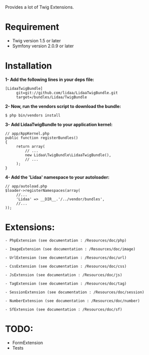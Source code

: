 Provides a lot of Twig Extensions.

Requirement
============

- Twig version 1.5 or later
- Symfony version 2.0.9 or later

Installation
============

**1- Add the following lines in your deps file:**

	[LidaaTwigBundle]
		 git=git://github.com/lidaa/LidaaTwigBundle.git
		 target=/bundles/Lidaa/TwigBundle


**2- Now, run the vendors script to download the bundle:**

	$ php bin/vendors install

**3- Add LidaaTwigBundle to your application kernel:**

	// app/AppKernel.php
	public function registerBundles()
	{
		 return array(
		     // ...
		     new Lidaa\TwigBundle\LidaaTwigBundle(),
		     // ...
		 );
	}

**4- Add the 'Lidaa' namespace to your autoloader:**

	// app/autoload.php
	$loader->registerNamespaces(array(
		 //...
		 'Lidaa' => __DIR__.'/../vendor/bundles',
		 //...
	));

Extensions:
============

	- PhpExtension (see documentation : /Resources/doc/php)

	- ImageExtension (see documentation : /Resources/doc/image)

	- UrlExtension (see documentation : /Resources/doc/url)

	- CssExtension (see documentation : /Resources/doc/css)

	- JsExtension (see documentation : /Resources/doc/js)

	- TagExtension (see documentation : /Resources/doc/tag)

	- SessionExtension (see documentation : /Resources/doc/session)

	- NumberExtension (see documentation : /Resources/doc/number)

	- SfExtension (see documentation : /Resources/doc/sf)

TODO:
============
- FormExtension
- Tests







